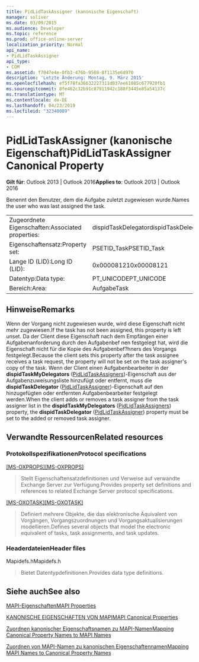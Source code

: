 ```yaml
---
title: PidLidTaskAssigner (kanonische Eigenschaft)
manager: soliver
ms.date: 03/09/2015
ms.audience: Developer
ms.topic: reference
ms.prod: office-online-server
localization_priority: Normal
api_name:
- PidLidTaskAssigner
api_type:
- COM
ms.assetid: f7047e4e-0fb3-476b-9568-8f1135e6d970
description: 'Letzte Änderung: Montag, 9. März 2015'
ms.openlocfilehash: ef5f78fa36632227311d037ee61085c677920fb1
ms.sourcegitcommit: 8fe462c32b91c87911942c188f3445e85a54137c
ms.translationtype: MT
ms.contentlocale: de-DE
ms.lasthandoff: 04/23/2019
ms.locfileid: "32340089"
---
```

# <a name="pidlidtaskassigner-canonical-property"></a><span data-ttu-id="f5af0-103">PidLidTaskAssigner (kanonische Eigenschaft)</span><span class="sxs-lookup"><span data-stu-id="f5af0-103">PidLidTaskAssigner Canonical Property</span></span>

  
  
<span data-ttu-id="f5af0-104">**Gilt für**: Outlook 2013 | Outlook 2016</span><span class="sxs-lookup"><span data-stu-id="f5af0-104">**Applies to**: Outlook 2013 | Outlook 2016</span></span> 
  
 <span data-ttu-id="f5af0-105">Benennt den Benutzer, dem die Aufgabe zuletzt zugewiesen wurde.</span><span class="sxs-lookup"><span data-stu-id="f5af0-105">Names the user who was last assigned the task.</span></span> 
  
|||
|:-----|:-----|
|<span data-ttu-id="f5af0-106">Zugeordnete Eigenschaften:</span><span class="sxs-lookup"><span data-stu-id="f5af0-106">Associated properties:</span></span>  <br/> |<span data-ttu-id="f5af0-107">dispidTaskDelegator</span><span class="sxs-lookup"><span data-stu-id="f5af0-107">dispidTaskDelegator</span></span>  <br/> |
|<span data-ttu-id="f5af0-108">Eigenschaftensatz:</span><span class="sxs-lookup"><span data-stu-id="f5af0-108">Property set:</span></span>  <br/> |<span data-ttu-id="f5af0-109">PSETID_Task</span><span class="sxs-lookup"><span data-stu-id="f5af0-109">PSETID_Task</span></span>  <br/> |
|<span data-ttu-id="f5af0-110">Lange ID (LID):</span><span class="sxs-lookup"><span data-stu-id="f5af0-110">Long ID (LID):</span></span>  <br/> |<span data-ttu-id="f5af0-111">0x00008121</span><span class="sxs-lookup"><span data-stu-id="f5af0-111">0x00008121</span></span>  <br/> |
|<span data-ttu-id="f5af0-112">Datentyp:</span><span class="sxs-lookup"><span data-stu-id="f5af0-112">Data type:</span></span>  <br/> |<span data-ttu-id="f5af0-113">PT_UNICODE</span><span class="sxs-lookup"><span data-stu-id="f5af0-113">PT_UNICODE</span></span>  <br/> |
|<span data-ttu-id="f5af0-114">Bereich:</span><span class="sxs-lookup"><span data-stu-id="f5af0-114">Area:</span></span>  <br/> |<span data-ttu-id="f5af0-115">Aufgabe</span><span class="sxs-lookup"><span data-stu-id="f5af0-115">Task</span></span>  <br/> |
   
## <a name="remarks"></a><span data-ttu-id="f5af0-116">Hinweise</span><span class="sxs-lookup"><span data-stu-id="f5af0-116">Remarks</span></span>

<span data-ttu-id="f5af0-117">Wenn der Vorgang nicht zugewiesen wurde, wird diese Eigenschaft nicht mehr zugewiesen.</span><span class="sxs-lookup"><span data-stu-id="f5af0-117">If the task has not been assigned, this property is left unset.</span></span> <span data-ttu-id="f5af0-118">Da der Client diese Eigenschaft nach dem Empfängen einer Aufgabenanforderung durch den Aufgabenbef nen festgelegt hat, wird die Eigenschaft nicht für die Kopie des Aufgabenbef?hners des Vorgangs festgelegt.</span><span class="sxs-lookup"><span data-stu-id="f5af0-118">Because the client sets this property after the task assignee receives a task request, the property will not be set on the task assigner's copy of the task.</span></span> <span data-ttu-id="f5af0-119">Wenn der Client einen Aufgabenbearbeiter in der **dispidTaskMyDelegators** ([PidLidTaskAssigners](pidlidtaskassigners-canonical-property.md))-Eigenschaft aus der Aufgabenzuweisungsliste hinzufügt oder entfernt, muss die **dispidTaskDelegator** ([PidLidTaskAssigner](pidlidtaskassigner-canonical-property.md))-Eigenschaft auf den hinzugefügten oder entfernten Aufgabenbearbeiter festgelegt werden.</span><span class="sxs-lookup"><span data-stu-id="f5af0-119">When the client adds or removes a task assigner from the task assigner list in the **dispidTaskMyDelegators** ([PidLidTaskAssigners](pidlidtaskassigners-canonical-property.md)) property, the **dispidTaskDelegator** ([PidLidTaskAssigner](pidlidtaskassigner-canonical-property.md)) property must be set to the added or removed task assigner.</span></span>
  
## <a name="related-resources"></a><span data-ttu-id="f5af0-120">Verwandte Ressourcen</span><span class="sxs-lookup"><span data-stu-id="f5af0-120">Related resources</span></span>

### <a name="protocol-specifications"></a><span data-ttu-id="f5af0-121">Protokollspezifikationen</span><span class="sxs-lookup"><span data-stu-id="f5af0-121">Protocol specifications</span></span>

<span data-ttu-id="f5af0-122">[[MS-OXPROPS]](https://msdn.microsoft.com/library/f6ab1613-aefe-447d-a49c-18217230b148%28Office.15%29.aspx)</span><span class="sxs-lookup"><span data-stu-id="f5af0-122">[[MS-OXPROPS]](https://msdn.microsoft.com/library/f6ab1613-aefe-447d-a49c-18217230b148%28Office.15%29.aspx)</span></span>
  
> <span data-ttu-id="f5af0-123">Stellt Eigenschaftensatzdefinitionen und Verweise auf verwandte Exchange Server zur Verfügung.</span><span class="sxs-lookup"><span data-stu-id="f5af0-123">Provides property set definitions and references to related Exchange Server protocol specifications.</span></span>
    
<span data-ttu-id="f5af0-124">[[MS-OXOTASK]](https://msdn.microsoft.com/library/55600ec0-6195-4730-8436-59c7931ef27e%28Office.15%29.aspx)</span><span class="sxs-lookup"><span data-stu-id="f5af0-124">[[MS-OXOTASK]](https://msdn.microsoft.com/library/55600ec0-6195-4730-8436-59c7931ef27e%28Office.15%29.aspx)</span></span>
  
> <span data-ttu-id="f5af0-125">Definiert mehrere Objekte, die das elektronische Äquivalent von Vorgängen, Vorgangszuordnungen und Vorgangsaktualisierungen modellieren.</span><span class="sxs-lookup"><span data-stu-id="f5af0-125">Defines several objects that model the electronic equivalent of tasks, task assignments, and task updates.</span></span>
    
### <a name="header-files"></a><span data-ttu-id="f5af0-126">Headerdateien</span><span class="sxs-lookup"><span data-stu-id="f5af0-126">Header files</span></span>

<span data-ttu-id="f5af0-127">Mapidefs.h</span><span class="sxs-lookup"><span data-stu-id="f5af0-127">Mapidefs.h</span></span>
  
> <span data-ttu-id="f5af0-128">Bietet Datentypdefinitionen.</span><span class="sxs-lookup"><span data-stu-id="f5af0-128">Provides data type definitions.</span></span>
    
## <a name="see-also"></a><span data-ttu-id="f5af0-129">Siehe auch</span><span class="sxs-lookup"><span data-stu-id="f5af0-129">See also</span></span>



[<span data-ttu-id="f5af0-130">MAPI-Eigenschaften</span><span class="sxs-lookup"><span data-stu-id="f5af0-130">MAPI Properties</span></span>](mapi-properties.md)
  
[<span data-ttu-id="f5af0-131">KANONISCHE EIGENSCHAFTEN VON MAPI</span><span class="sxs-lookup"><span data-stu-id="f5af0-131">MAPI Canonical Properties</span></span>](mapi-canonical-properties.md)
  
[<span data-ttu-id="f5af0-132">Zuordnen kanonischer Eigenschaftsnamen zu MAPI-Namen</span><span class="sxs-lookup"><span data-stu-id="f5af0-132">Mapping Canonical Property Names to MAPI Names</span></span>](mapping-canonical-property-names-to-mapi-names.md)
  
[<span data-ttu-id="f5af0-133">Zuordnen von MAPI-Namen zu kanonischen Eigenschaftennamen</span><span class="sxs-lookup"><span data-stu-id="f5af0-133">Mapping MAPI Names to Canonical Property Names</span></span>](mapping-mapi-names-to-canonical-property-names.md)

